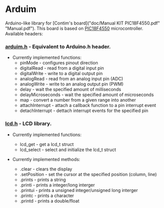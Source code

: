 # Arduim
Arduino-like library for [Contim's board]("doc/Manual KIT PIC18F4550.pdf" "Manual.pdf"). This board is based on [PIC18F4550](https://ww1.microchip.com/downloads/en/devicedoc/39632e.pdf "Datasheet") microcontroller. Available headers:
### [arduim.h](include/arduim.h#L1 "header file") - Equivalent to Arduino.h header.
- Currently implemented functions:
  - pinMode - configures pinout direction
  - digitalRead - read from a digital input pin
  - digitalWrite - write to a digital output pin
  - analogRead - read from an analog input pin (ADC)
  - analogWrite - write to an analog output pin (PWM)
  - delay - wait the specified amount of milliseconds
  - delayMicroseconds - wait the specified amount of microseconds
  - map - convert a number from a given range into another
  - attachInterrupt - attach a callback function to a pin interrupt event
  - detachInterrupt - dettach interrupt events for the specified pin
  
### [lcd.h](include/lcd.h#L1 "header file") - LCD library.
- Currently implemented functions:
  - lcd_get - get a lcd_t struct
  - lcd_select - select and initialize the lcd_t struct
  
- Currently implemented methods:
  - .clear - clears the display
  - .setPosition - set the cursor at the specified position (column, line)
  - .prints  - prints a string
  - .printi  - prints a integer/long interger
  - .printui - prints a unsigned integer/unsigned long interger
  - .printc  - prints a character
  - .printd  - prints a double/float
